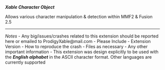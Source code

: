 <b><i>Xable Character Object</i></b>

Allows various character manipulation & detection within MMF2 & Fusion 2.5


<hr/>
<i>Notes</i>
- Any big/issues/crashes related to this extension should be reported here or emailed to ProdigyXable@mail.com 
	- Please Include
		- Extension Version
		- How to reproduce the crash
		- Files as necessary
		-  Any other important information
- This extension was design explicitly to be used with the <b><i>English alphabet</i></b> in the ASCII character format. Other languages are currently supported
